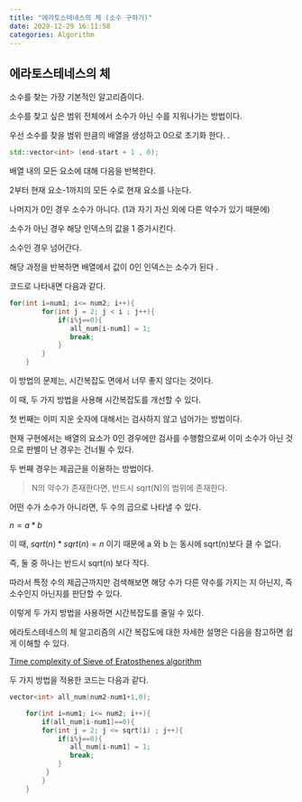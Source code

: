 ```yaml
---
title: "에라토스테네스의 체 (소수 구하기)"
date: 2020-12-29 16:11:58
categories: Algorithm
---
```



## 에라토스테네스의 체

소수를 찾는 가장 기본적인 알고리즘이다. 

소수를 찾고 싶은 범위 전체에서 소수가 아닌 수를 지워나가는 방법이다. 

우선 소수를 찾을 범위 만큼의 배열을 생성하고 0으로 초기화 한다. . 

```cpp
std::vector<int> (end-start + 1 , 0);
```

배열 내의 모든 요소에 대해 다음을 반복한다. 

2부터 현재 요소-1까지의 모든 수로 현재 요소를 나눈다.

나머지가 0인 경우 소수가 아니다. (1과 자기 자신 외에 다른 약수가 있기 때문에)

소수가 아닌 경우 해당 인덱스의 값을 1 증가시킨다.

소수인 경우 넘어간다. 

해당 과정을 반복하면 배열에서 값이 0인 인덱스는 소수가 된다 .

코드로 나타내면 다음과 같다. 

```cpp
for(int i=num1; i<= num2; i++){ 
        for(int j = 2; j < i ; j++){
            if(i%j==0){
               all_num[i-num1] = 1; 
               break;
            }
        }
    }
```

이 방법의 문제는, 시간복잡도 면에서 너무 좋지 않다는 것이다.  

이 때, 두 가지 방법을 사용해 시간복잡도를 개선할 수 있다. 

첫 번째는 이미 지운 숫자에 대해서는 검사하지 않고 넘어가는 방법이다. 

현재 구현에서는 배열의 요소가 0인 경우에만 검사를 수행함으로써 이미 소수가 아닌 것으로 판별이 난 경우는 건너뛸 수 있다. 

두 번째 경우는 제곱근을 이용하는 방법이다. 

> N의 약수가 존재한다면, 반드시 sqrt(N)의 범위에 존재한다.

어떤 수가 소수가 아니라면, 두 수의 곱으로 나타낼 수 있다. 

$n = a * b$

이 때, $sqrt(n) * sqrt(n) = n$ 이기 때문에 a 와 b 는 동시에 sqrt(n)보다 클 수 없다. 

즉, 둘 중 하나는 반드시 sqrt(n) 보다 작다. 

따라서 특정 수의 제곱근까지만 검색해보면 해당 수가 다른 약수를 가지는 지 아닌지, 즉 소수인지 아닌지를 판단할 수 있다. 

이렇게 두 가지 방법을 사용하면 시간복잡도를 줄일 수 있다. 

에라토스테네스의 체 알고리즘의 시간 복잡도에 대한 자세한 설명은 다음을 참고하면 쉽게 이해할 수 있다. 

[Time complexity of Sieve of Eratosthenes algorithm](https://stackoverflow.com/questions/2582732/time-complexity-of-sieve-of-eratosthenes-algorithm)

두 가지 방법을 적용한 코드는 다음과 같다. 

```cpp
vector<int> all_num(num2-num1+1,0);

    for(int i=num1; i<= num2; i++){ 
        if(all_num[i-num1]==0){
        for(int j = 2; j <= sqrt(i) ; j++){
            if(i%j==0){
               all_num[i-num1] = 1; 
               break;
            }
         }
        }
    }
```
